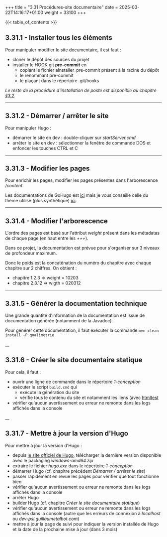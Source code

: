 +++
title = "3.31 Procédures-site documentaire"
date = 2025-03-22T14:16:17+01:00
weight = 33100
+++

{{< table_of_contents >}}

## 3.31.1 - Installer tous les éléments
Pour manipuler modifier le site documentaire, il est faut :
* cloner le dépôt des sources du projet
* installer le HOOK git **pre-commit** en 
  * copiant le fichier aInstaller_pre-commit présent à la racine du dépôt
  * le renommant pre-commit
  * le plaçant dans le répertoire .git/hooks

_Le reste de la procédure d'installation de poste est disponible au chapitre [§3.2](/documentation/3developpement/3.2installationdeposte/)._

___
## 3.31.2 - Démarrer / arrêter le site
Pour manipuler Hugo :
* démarrer le site en dev : double-cliquer sur _startServer.cmd_
* arrêter le site en dev : sélectionner la fenêtre de commande DOS et enfoncer les touches CTRL et C

___
## 3.31.3 - Modifier les pages
Pour enrichir les pages, modifier les pages présentes dans l'arborescence _/content_.

Les documentations de GoHugo est [ici](https://gohugo.io/) mais je vous conseille celle du thème utilisé (plus synthétique) [ici](https://learn.netlify.app/fr/cont/markdown/).

___
## 3.31.4 - Modifier l'arborescence
L'ordre des pages est basé sur l'attribut _weight_ présent dans les métadatas de chaque page (en haut entre les _+++_).

Dans ce projet, la documentation est prévue pour s'organiser sur 3 niveaux de profondeur maximum.

Donc le poids est la concaténation du numéro du chapitre avec chaque chapitre sur 2 chiffres. On obtient :
* chapitre 1.2.3 => weight = 10203
* chapitre 2.3.12 => wigth = 020312

___
## 3.31.5 - Générer la documentation technique
Une grande quantité d'information de la documentation est issue de documentation générée (notamment de la Javadoc).

Pour générer cette documentation, il faut exécuter la commande ```mvn clean install -P qualimetrie```

__
## 3.31.6 - Créer le site documentaire statique
Pour cela, il faut :
* ouvrir une ligne de commande dans le répertoire _1-conception_
* exécuter le script ```build.cmd``` qui
  * exécute la génération du site
  * vérifie tous le contenu du site et notamment les liens (avec [htmltest](https://github.com/wjdp/htmltest)
* vérifier qu'aucun avertissement ou erreur ne remonte dans les logs affichés dans la console

__
## 3.31.7 - Mettre à jour la version d'Hugo
Pour mettre à jour la version d'Hugo :
* depuis [le site officiel de Hugo](https://github.com/gohugoio/hugo/releases), télécharger la dernière version disponible avec le packaging _windows-amd64.zip_
* extraire le fichier _hugo.exe_ dans le répertoire _1-conception_
* démarrer Hugo (cf. chapitre précédent _Démarrer / arrêter le site_)
* passer rapidement en revue les pages pour vérifier que tout fonctionne bien
* vérifier qu'aucun avertissement ou erreur ne remonte dans les logs affichés dans la console
* arrêter Hugo
* builder Hugo (cf. chapitre _Créer le site documentaire statique_)
* vérifier qu'aucun avertissement ou erreur ne remonte dans les logs affichés dans la console (autre que les erreurs de connexion à _localhost_ ou _dev-psl.guillaumetalbot.com_)
* mettre à jour la page de suivi pour indiquer la version installée de Hugo et la date de la prochaine mise à jour (dans 3 mois)
